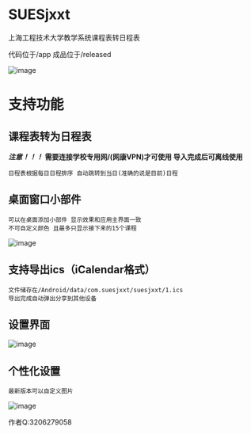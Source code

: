 # SUESjxxt
上海工程技术大学教学系统课程表转日程表

代码位于/app
成品位于/released

![image](https://github.com/zsqw123/SUESjxxt/blob/master/app/shot/1.png)

# 支持功能

## 课程表转为日程表
***注意！！！***
**需要连接学校专用网/(网康VPN)才可使用 
导入完成后可离线使用**
    
    日程表根据每日日程排序 自动跳转到当日(准确的说是目前)日程
## 桌面窗口小部件
    可以在桌面添加小部件 显示效果和应用主界面一致
    不可自定义颜色 且最多只显示接下来的15个课程
    
![image](https://github.com/zsqw123/SUESjxxt/blob/master/app/shot/4.png)

## 支持导出ics（iCalendar格式）
    文件储存在/Android/data/com.suesjxxt/suesjxxt/1.ics
    导出完成自动弹出分享到其他设备
    
## 设置界面
![image](https://github.com/zsqw123/SUESjxxt/blob/master/app/shot/2.png)
    
## 个性化设置
    最新版本可以自定义图片
![image](https://github.com/zsqw123/SUESjxxt/blob/master/app/shot/3.png)








作者Q:3206279058
